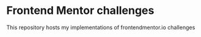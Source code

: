 # Frontend Mentor challenges

This repository hosts my implementations of frontendmentor.io challenges